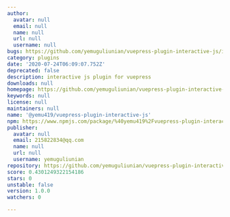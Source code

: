 ```yaml
---
author:
  avatar: null
  email: null
  name: null
  url: null
  username: null
bugs: https://github.com/yemuguliunian/vuepress-plugin-interactive-js/issues
category: plugins
date: '2020-07-24T06:09:07.752Z'
deprecated: false
description: interactive js plugin for vuepress
downloads: null
homepage: https://github.com/yemuguliunian/vuepress-plugin-interactive-js#readme
keywords: null
license: null
maintainers: null
name: '@yemu419/vuepress-plugin-interactive-js'
npm: https://www.npmjs.com/package/%40yemu419%2Fvuepress-plugin-interactive-js
publisher:
  avatar: null
  email: 215822834@qq.com
  name: null
  url: null
  username: yemuguliunian
repository: https://github.com/yemuguliunian/vuepress-plugin-interactive-js
score: 0.4301249322154186
stars: 0
unstable: false
version: 1.0.0
watchers: 0

---
```


